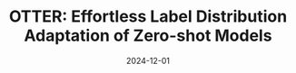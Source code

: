 ---
title: "OTTER: Effortless Label Distribution Adaptation of Zero-shot Models"
authors: "Changho Shin, Jitian Zhao, Sonia Cromp, Harit Vishwakarma, Frederic Sala"
collection: publications
permalink: /publication/2024-12-01-otter
excerpt: ''
date: 2024-12-01
venue: 'NeurIPS 2024'
paperurl: 'https://arxiv.org/abs/2404.08461'
citation: ''
categories: [foundation models, compute-efficient learning]
---